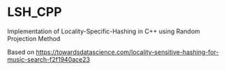 # LSH_CPP
Implementation of Locality-Specific-Hashing in C++ using Random Projection Method

Based on https://towardsdatascience.com/locality-sensitive-hashing-for-music-search-f2f1940ace23
